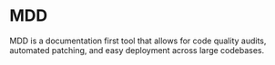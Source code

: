 # MDD
MDD is a documentation first tool that allows for code quality audits, automated patching, and easy deployment across large codebases.

